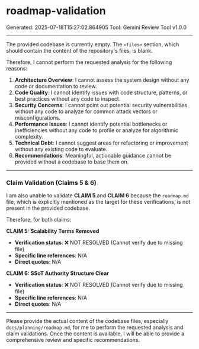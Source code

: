 # roadmap-validation
Generated: 2025-07-18T15:27:02.864905
Tool: Gemini Review Tool v1.0.0

---

The provided codebase is currently empty. The `<files>` section, which should contain the content of the repository's files, is blank.

Therefore, I cannot perform the requested analysis for the following reasons:

1.  **Architecture Overview**: I cannot assess the system design without any code or documentation to review.
2.  **Code Quality**: I cannot identify issues with code structure, patterns, or best practices without any code to inspect.
3.  **Security Concerns**: I cannot point out potential security vulnerabilities without any code to analyze for common attack vectors or misconfigurations.
4.  **Performance Issues**: I cannot identify potential bottlenecks or inefficiencies without any code to profile or analyze for algorithmic complexity.
5.  **Technical Debt**: I cannot suggest areas for refactoring or improvement without any existing code to evaluate.
6.  **Recommendations**: Meaningful, actionable guidance cannot be provided without a codebase to base them on.

---

### Claim Validation (Claims 5 & 6)

I am also unable to validate **CLAIM 5** and **CLAIM 6** because the `roadmap.md` file, which is explicitly mentioned as the target for these verifications, is not present in the provided codebase.

Therefore, for both claims:

**CLAIM 5: Scalability Terms Removed**
*   **Verification status**: ❌ NOT RESOLVED (Cannot verify due to missing file)
*   **Specific line references**: N/A
*   **Direct quotes**: N/A

**CLAIM 6: SSoT Authority Structure Clear**
*   **Verification status**: ❌ NOT RESOLVED (Cannot verify due to missing file)
*   **Specific line references**: N/A
*   **Direct quotes**: N/A

---

Please provide the actual content of the codebase files, especially `docs/planning/roadmap.md`, for me to perform the requested analysis and claim validations. Once the content is available, I will be able to provide a comprehensive review and specific recommendations.